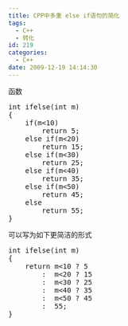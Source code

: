 ```yaml
---
title: CPP中多重 else if语句的简化
tags:
  - C++
  - 转化
id: 219
categories:
  - C++
date: 2009-12-19 14:14:30
---
```


函数
<pre lang='cpp'>
int ifelse(int m)
{
	if(m<10)
		return 5;
	else if(m<20)
		return 15;
	else if(m<30)
		return 25;
	else if(m<40)
		return 35;
	else if(m<50)
		return 45;
	else
		return 55;
}
</pre>

可以写为如下更简洁的形式
<pre lang='cpp'>
int ifelse(int m)
{
	return m<10 ? 5
		:  m<20 ? 15
		:  m<30 ? 25
		:  m<40 ? 35
		:  m<50 ? 45
		:  55;
}
</pre> 